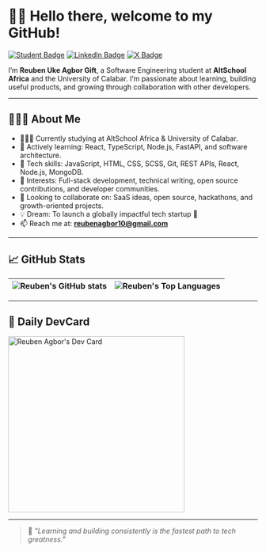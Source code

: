 # 👋🏾 Hello there, welcome to my GitHub!

[![Student Badge](https://img.shields.io/badge/Student-6773E5?style=for-the-badge)](https://altschoolafrica.com/)
[![LinkedIn Badge](https://img.shields.io/badge/-Reuben%20Agbor-0A66C2?style=for-the-badge&logo=linkedin&logoColor=white)](https://linkedin.com/in/reuben-agbor)
[![X Badge](https://img.shields.io/badge/-@reuben_agbor-000000?style=for-the-badge&logo=x&logoColor=white)](https://x.com/reuben_agbor)

I’m **Reuben Uke Agbor Gift**, a Software Engineering student at **AltSchool Africa** and the University of Calabar. I’m passionate about learning, building useful products, and growing through collaboration with other developers.

---

## 👨🏾‍💻 About Me

- 👨🏾‍🎓 Currently studying at AltSchool Africa & University of Calabar.
- 🌱 Actively learning: React, TypeScript, Node.js, FastAPI, and software architecture.
- 🔧 Tech skills: JavaScript, HTML, CSS, SCSS, Git, REST APIs, React, Node.js, MongoDB.
- 📌 Interests: Full-stack development, technical writing, open source contributions, and developer communities.
- 👯 Looking to collaborate on: SaaS ideas, open source, hackathons, and growth-oriented projects.
- 💡 Dream: To launch a globally impactful tech startup 🚀
- 📫 Reach me at: **[reubenagbor10@gmail.com](mailto:reubenagbor10@gmail.com)**

---

## 📈 GitHub Stats

| <img align="center" src="https://github-readme-stats.vercel.app/api?username=Reuben-10&show_icons=true&include_all_commits=true&hide_border=true" alt="Reuben's GitHub stats" /> | <img align="center" src="https://github-readme-stats.vercel.app/api/top-langs/?username=Reuben-10&langs_count=8&layout=compact&hide_border=true" alt="Reuben's Top Languages" /> |
| ------------- | ------------- |

---

## 🧾 Daily DevCard

<a href="https://app.daily.dev/reubenagbor">
  <img src="https://api.daily.dev/devcards/v2/2I99WRuWwnVxZEZ0pBtEg.png?type=default&r=fjy" width="356" alt="Reuben Agbor's Dev Card"/>
</a>

---

> 🚀 _"Learning and building consistently is the fastest path to tech greatness."_
